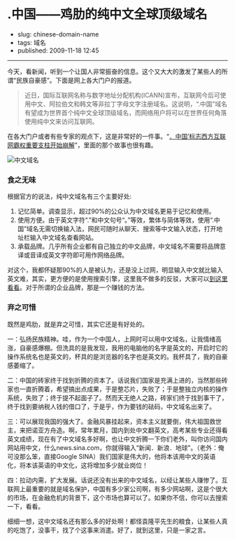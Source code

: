 # .中国——鸡肋的纯中文全球顶级域名

- slug: chinese-domain-name
- tags: 域名
- published: 2009-11-18 12:45

----------

今天，看新闻，听到一个让国人非常振奋的信息。这个又大大的激发了某些人的所谓“民族自豪感”。下面是网上各大门户的报道。

>近日，国际互联网名称与数字地址分配机构(ICANN)宣布，互联网今后可使用中文、阿拉伯文和韩文等非拉丁字母文字注册域名。这说明，“.中国”域名有望成为世界首个纯中文全球顶级域名，而网络用户将可以在世界任何角落使用纯中文来访问互联网。

在各大门户或者有些专家的观点下，这是非常好的一件事。“[．中国’标志西方互联网霸权重要支柱开始崩解][1]”，里面的那个故事也很有趣。

![中文域名](//dn-serho.qbox.me/blog/2011111801.jpg)

### 食之无味

根据官方的说法，纯中文域名有三个主要好处:

1. 记忆简单。调查显示，超过90%的公众认为中文域名更易于记忆和使用。
2. 使用方便。由于英文字符“.”和中文句号“。”等效，繁体与简体等效，使用“.中国”域名无需切换输入法，网民可随时从聊天、搜索等中文输入状态，打开地址栏输入中文域名查看网站。
3. 承载品牌。几乎所有企业都有自己独立的中文品牌，中文域名不需要将品牌意译或音译成英文字符即可用作网络品牌。

对这个，我都怀疑那90%的人是被认为，还是没上过网，明显输入中文就比输入英文难，其实，更方便的是使用搜索引擎，这里我不做多的反驳，大家可以[到这里看看][2]。对于所谓的企业品牌，那是一个赚钱的方法。

### 弃之可惜

既然是鸡肋，就是弃之可惜，其实它还是有好处的。

一：弘扬民族精神。哇，作为一个中国人，上网时可以用中文域名，让我情绪高涨，自豪感爆棚。但洗具的是我发现，我用的电脑他的名字是英文的，开启时它的操作系统名也是英文的，杯具的是浏览器的名字也是英文的。我杯具了，我的自豪感萎缩了。

二：中国的砖家终于找到折腾的资本了。话说我们国家是充满上进的，当然那些砖家也一直折腾着，希望搞出点成果，于是整芯片，失败了；于是整独立内核的操作系统，失败了；终于提不起面子了。然而天无绝人之路，砖家们终于找到事干了，终于找到要纳税人钱的借口了，于是乎，作为要钱的砝码，中文域名出来了。

三：可以展现我国的强大了。金融风暴挂起来，资本主义就要倒，伟大祖国救世主，来把诺亚方舟造。啊，常年累月，国内到处中文翻英文，高考某些专业还得看英文成绩，现在有了中文域名多好啊，也让中文折腾一下你们老外，叫你访问国内网站用中文，什么news.sina.com，你就得输入“新闻．新浪．地球”。（老外：俺可没那么笨，直接Google SINA）我们国家是伟大的，他将本该用中文的英语化，将本该英语的中文化，这将增加多少就业岗位！

四：拉动内需，扩大发展。话说还没有出来的中文域名，以经让某些人赚惨了。互联网上最重要的就是域名保护，中国有多少家公司啊，有多少网站啊，这是个很大的市场，在金融危机的背景下，这个市场也算可以了。如果你不信，你可以去搜索一下，看看。

细细一想，这中文域名还有那么多的好处啊！都怪袁隆平先生的粮食，让某些人真的吃饱了，没事干，找了个这事来消遣。好了，就到这里，只是一家之言。

[1]: http://news.xinhuanet.com/politics/2009-11/05/content_12393354.htm
[2]: http://www.kenengba.com/post/953.html
